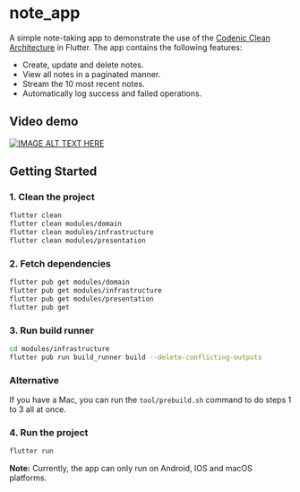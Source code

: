 # note_app

A simple note-taking app to demonstrate the use of the [Codenic Clean Architecture](https://app.gitbook.com/o/mikld3zbZI7rCfCZHPAJ/s/dJNBwjLNKHyatg3gvYXN/) in Flutter.
The app contains the following features:
- Create, update and delete notes.
- View all notes in a paginated manner.
- Stream the 10 most recent notes.
- Automatically log success and failed operations.

## Video demo

[![IMAGE ALT TEXT HERE](https://img.youtube.com/vi/7iZQWsIjXkU/maxresdefault.jpg)](https://www.youtube.com/watch?v=7iZQWsIjXkU)

## Getting Started

### 1. Clean the project
```bash
flutter clean 
flutter clean modules/domain
flutter clean modules/infrastructure
flutter clean modules/presentation
```

### 2. Fetch dependencies
```bash
flutter pub get modules/domain
flutter pub get modules/infrastructure
flutter pub get modules/presentation
flutter pub get
```
### 3. Run build runner
```bash
cd modules/infrastructure
flutter pub run build_runner build --delete-conflicting-outputs
```

### Alternative
If you have a Mac, you can run the `tool/prebuild.sh` command to do steps 1 to 3 all at once.

### 4. Run the project
```bash
flutter run
```

**Note:** Currently, the app can only run on Android, IOS and macOS platforms.

